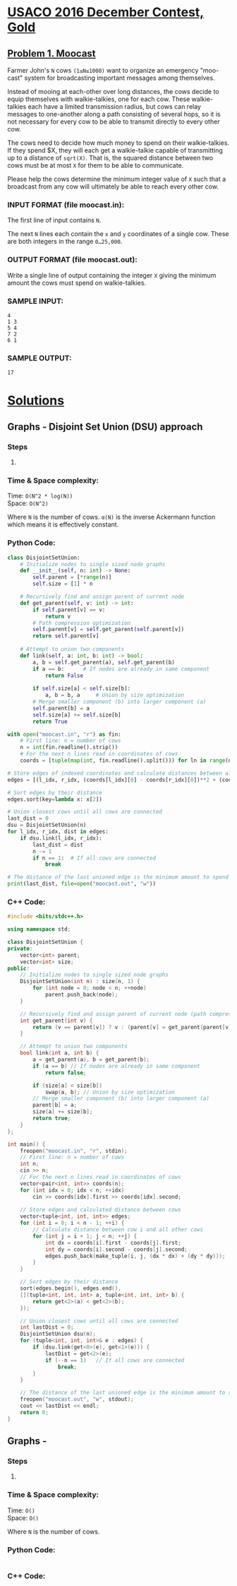 # [USACO 2016 December Contest, Gold](http://www.usaco.org/index.php?page=dec16results)
## [Problem 1. Moocast](http://www.usaco.org/index.php?page=viewproblem2&cpid=669)

Farmer John's `N` cows `(1≤N≤1000)` want to organize an emergency "moo-cast" system for broadcasting important messages among themselves.

Instead of mooing at each-other over long distances, the cows decide to equip themselves with walkie-talkies, one for each cow. These walkie-talkies each have a limited transmission radius, but cows can relay messages to one-another along a path consisting of several hops, so it is not necessary for every cow to be able to transmit directly to every other cow.

The cows need to decide how much money to spend on their walkie-talkies. If they spend $X, they will each get a walkie-talkie capable of transmitting up to a distance of `sqrt(X)`. That is, the squared distance between two cows must be at most `X` for them to be able to communicate.

Please help the cows determine the minimum integer value of `X` such that a broadcast from any cow will ultimately be able to reach every other cow.

### INPUT FORMAT (file moocast.in):

The first line of input contains `N`.

The next `N` lines each contain the `x` and `y` coordinates of a single cow. These are both integers in the range `0…25,000`.

### OUTPUT FORMAT (file moocast.out):

Write a single line of output containing the integer `X` giving the minimum amount the cows must spend on walkie-talkies.

### SAMPLE INPUT:

```
4
1 3
5 4
7 2
6 1
```

### SAMPLE OUTPUT:

```
17
```

# [Solutions](https://github.com/Reddimus/USACO_notes/tree/main/Graphs/Gold/P1_2016-MooCast)

## Graphs - Disjoint Set Union (DSU) approach

### Steps
1.

### Time & Space complexity:
Time: `O(N^2 * log(N))`  
Space: `O(N^2)`

Where `N` is the number of cows. `α(N)` is the inverse Ackermann function which means it is effectively constant.

### Python Code:
```python
class DisjointSetUnion:
	# Initialize nodes to single sized node graphs
	def __init__(self, n: int) -> None:
		self.parent = [*range(n)]
		self.size = [1] * n

	# Recursively find and assign parent of current node
	def get_parent(self, v: int) -> int:
		if self.parent[v] == v:
			return v
		# Path compression optimization
		self.parent[v] = self.get_parent(self.parent[v])
		return self.parent[v]
	
	# Attempt to union two components
	def link(self, a: int, b: int) -> bool:
		a, b = self.get_parent(a), self.get_parent(b)
		if a == b:		# If nodes are already in same component
			return False
		
		if self.size[a] < self.size[b]:
			a, b = b, a		# Union by size optimization
		# Merge smaller component (b) into larger component (a)
		self.parent[b] = a
		self.size[a] += self.size[b]
		return True

with open("moocast.in", "r") as fin:
	# First line: n = number of cows
	n = int(fin.readline().strip())
	# For the next n lines read in coordinates of cows
	coords = [tuple(map(int, fin.readline().split())) for ln in range(n)]

# Store edges of indexed coordinates and calculate distances between all pairs of cows
edges = [(l_idx, r_idx, (coords[l_idx][0] - coords[r_idx][0])**2 + (coords[l_idx][1] - coords[r_idx][1])**2) for l_idx in range(n - 1) for r_idx in range(l_idx + 1, n)]

# Sort edges by their distance
edges.sort(key=lambda x: x[2])

# Union closest cows until all cows are connected
last_dist = 0
dsu = DisjointSetUnion(n)
for l_idx, r_idx, dist in edges:
	if dsu.link(l_idx, r_idx):
		last_dist = dist
		n -= 1
		if n == 1:	# If all cows are connected
			break

# The distance of the last unioned edge is the minimum amount to spend
print(last_dist, file=open("moocast.out", "w"))
```

### C++ Code:
```cpp
#include <bits/stdc++.h>

using namespace std;

class DisjointSetUnion {
private:
	vector<int> parent;
	vector<int> size;
public:
	// Initialize nodes to single sized node graphs
	DisjointSetUnion(int n) : size(n, 1) {
		for (int node = 0; node < n; ++node)
			parent.push_back(node);
	}

	// Recursively find and assign parent of current node (path compression)
	int get_parent(int v) {
		return (v == parent[v]) ? v : (parent[v] = get_parent(parent[v]));
	}

	// Attempt to union two components
	bool link(int a, int b) {
		a = get_parent(a), b = get_parent(b);
		if (a == b) // If nodes are already in same component
			return false;

		if (size[a] < size[b]) 
			swap(a, b); // Union by size optimization
		// Merge smaller component (b) into larger component (a)
		parent[b] = a;
		size[a] += size[b];
		return true;
	}
};

int main() {
	freopen("moocast.in", "r", stdin);
	// First line: n = number of cows
	int n;
	cin >> n;
	// For the next n lines read in coordinates of cows
	vector<pair<int, int>> coords(n);
	for (int idx = 0; idx < n; ++idx)
		cin >> coords[idx].first >> coords[idx].second;
	
	// Store edges and calculated distance between cows
	vector<tuple<int, int, int>> edges;
	for (int i = 0; i < n - 1; ++i) {
		// Calculate distance between cow i and all other cows
		for (int j = i + 1; j < n; ++j) {
			int dx = coords[i].first - coords[j].first;
			int dy = coords[i].second - coords[j].second;
			edges.push_back(make_tuple(i, j, (dx * dx) + (dy * dy)));
		}
	}

	// Sort edges by their distance
	sort(edges.begin(), edges.end(), 
	[](tuple<int, int, int> a, tuple<int, int, int> b) {
		return get<2>(a) < get<2>(b);
	});

	// Union closest cows until all cows are connected
	int lastDist = 0;
	DisjointSetUnion dsu(n);
	for (tuple<int, int, int>& e : edges) {
		if (dsu.link(get<0>(e), get<1>(e))) {
			lastDist = get<2>(e);
			if (--n == 1)	// If all cows are connected
				break;
		}
	}

	// The distance of the last unioned edge is the minimum amount to spend
	freopen("moocast.out", "w", stdout);
	cout << lastDist << endl;
	return 0;
}
```

## Graphs - 

### Steps
1.

### Time & Space complexity:
Time: `O()`  
Space: `O()`

Where `N` is the number of cows. 

### Python Code:
```python
```

### C++ Code:
```cpp
```
